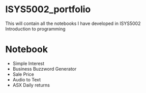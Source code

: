 # ISYS5002_portfolio
This will contain all the notebooks I have developed in ISYS5002 Introduction to programming

# Notebook

* Simple Interest
* Business Buzzword Generator
* Sale Price
* Audio to Text
* ASX Daily returns
